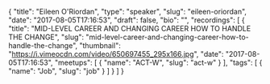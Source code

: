 {
  "title": "Eileen O'Riordan",
  "type": "speaker",
  "slug": "eileen-oriordan",
  "date": "2017-08-05T17:16:53",
  "draft": false,
  "bio": "",
  "recordings": [
    {
      "title": "MID-LEVEL CAREER AND CHANGING CAREER HOW TO HANDLE THE CHANGE",
      "slug": "mid-level-career-and-changing-career-how-to-handle-the-change",
      "thumbnail": "https://i.vimeocdn.com/video/650697455_295x166.jpg",
      "date": "2017-08-05T17:16:53",
      "meetups": [
        {
          "name": "ACT-W",
          "slug": "act-w"
        }
      ],
      "tags": [
        {
          "name": "Job",
          "slug": "job"
        }
      ]
    }
  ]
}